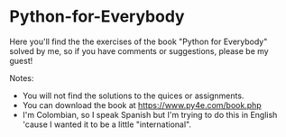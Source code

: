 # Python-for-Everybody
Here you'll find the the exercises of the book "Python for Everybody" solved by me, so if you have comments or suggestions, please be my guest!

Notes:
  * You will not find the solutions to the quices or assignments.
  * You can download the book at https://www.py4e.com/book.php
  * I'm Colombian, so I speak Spanish but I'm trying to do this in English 'cause I wanted it to be a little "international".
